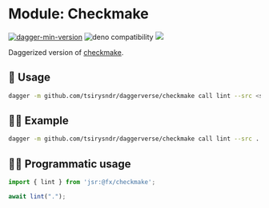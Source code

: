 # Module: Checkmake

[![dagger-min-version](https://shield.fluentci.io/dagger/v0.11.7)](https://dagger.io)
![deno compatibility](https://shield.deno.dev/deno/^1.41)
[![](https://jsr.io/badges/@fx/checkmake)](https://jsr.io/@fx/checkmake)

Daggerized version of [checkmake](https://github.com/mrtazz/checkmake).

## 🚀 Usage

```sh
dagger -m github.com/tsirysndr/daggerverse/checkmake call lint --src <source>
```

## 🧑‍🔬 Example

```sh
dagger -m github.com/tsirysndr/daggerverse/checkmake call lint --src .
```

## 🧑‍💻 Programmatic usage

```typescript
import { lint } from 'jsr:@fx/checkmake';

await lint(".");
```
